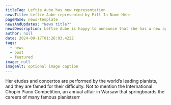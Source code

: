 ```yaml
---
titleTag: Leftie Aube has new representation
newsTitle: Leftie Aube represented by Fill In Name Here
pageName: news-template
newsAndUpdates: "News title?"
newsDescription: Leftie Aube is happy to announce that she has a new agent!
author: null
date: 2024-09-17T01:26:03.422Z
tags:
  - news
  - post
  - featured
image: null
imageAlt: optional image caption
---
```

Her etudes and concertos are performed by the world’s leading pianists, and they are famed for their difficulty. Not to mention the International Chopin Piano Competition, an annual affair in Warsaw that springboards the careers of many famous pianistserr